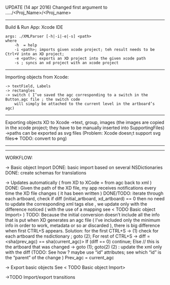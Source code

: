 UPDATE (14 apr 2016)
	Changed first argument to ...../<Proj_Name>/<Proj_name>

--------------
Build & Run App:
	Xcode IDE
 
	args: ./XMLParser [-h|-i|-e|-s] <path>
	where 
		-h  = help
		-i <path>; imports given xcode project; teh result needs to be Ctrl+V into an XD project;
		-e <path>; exports an XD project into the given xcode path
		-s ; syncs an xd project with an xcode project
 
----------------
Importing objects from Xcode: 

	-> textField, Labels
	-> rectangles
	-> switch ( I’ve saved the agc corresponding to a switch in the Button.agc file ; the switch code
		will simply be attached to the current level in the artboard’s agc)

----------------
Exporting objects XD to Xcode
	->text, group, images (the images are copied in the xcode project; they have to be manually inserted into
SupportingFiles)
	->paths can be exported as svg files (Problem: Xcode doesn;t support svg files=> TODO: convert to png)

----------------

---------------
WORKFLOW: 

-> Basic object Import
DONE: basic import based on several NSDictionaries
DONE: create schemas for translations

-> Updates automatically ( from XD to XCode = from agc back to xml )
DONE: Given the path of the XD file, my app receives notifications every time the XD file changes ( it has been written )
DONE/TODO: iterate through each artboard, 
check if diff (initial_artboard, xd_artboard) == 0  then no need to update the corresponding xml tags
else , we update only with the difference noticed ( with the use of a mapping see < TODO  Basic object Import> )
TODO: Because the initial conversion doesn’t include all the info that is put when XD generates an agc file ( I’ve included only the minimum info in order to work, metadata or so ar discarded ), there is big difference when first CTRL+S appears. 
Solution: for the first CTRL+S -> (1) check for each artboard the  nsdictionary ; goto (2);
For rest of CTRL+S -> diff = <sha(prev_agc)  ==  sha(current_agc)>
If (diff == 0) continue;
Else // this is the artboard that was changed -> goto (1); goto(2)
(2) : update the xml only with the diff (TODO: See how ? maybe use “id” attributes; see which “id” is the “parent” of the change )
Prev_agc = current_agc

-> Export basic objects
See < TODO  Basic object Import>

->TODO Import/export transitions 

